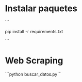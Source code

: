 <h1>Instalar paquetes</h1>
```<p>pip install -r requirements.txt</p>```

<h1>Web Scraping</h1>
´´´python buscar_datos.py´´´
